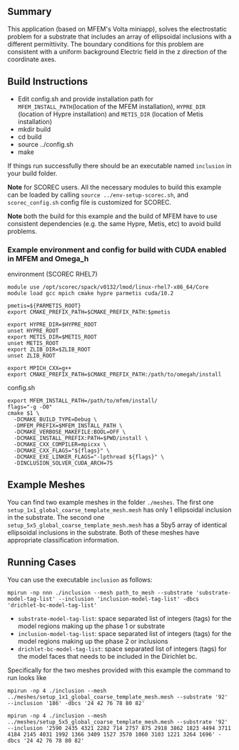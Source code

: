 ## Summary

This application (based on MFEM's Volta miniapp), solves the electrostatic problem for a substrate that includes an array of ellipsoidal inclusions with a different permittivity. The boundary conditions for this problem are consistent with a uniform background Electric field in the z direction of the coordinate axes.

## Build Instructions

* Edit config.sh and provide installation path for `MFEM_INSTALL_PATH`(location of the MFEM installation), `HYPRE_DIR` (location of Hypre installation) and `METIS_DIR` (location of Metis installation)
* mkdir build
* cd build
* source ../config.sh
* make

If things run successfully there should be an executable named `inclusion` in your build folder.

**Note** for SCOREC users. All the necessary modules to build this example can be loaded by calling `source ../env-setup-scorec.sh`, and `scorec_config.sh` config file is customized for SCOREC.

**Note** both the build for this example and the build of MFEM have to use consistent dependencies (e.g. the same Hypre, Metis, etc) to avoid build problems.

### Example environment and config for build with CUDA enabled in MFEM and Omega\_h

environment (SCOREC RHEL7)

```
module use /opt/scorec/spack/v0132/lmod/linux-rhel7-x86_64/Core
module load gcc mpich cmake hypre parmetis cuda/10.2 

pmetis=${PARMETIS_ROOT}
export CMAKE_PREFIX_PATH=$CMAKE_PREFIX_PATH:$pmetis

export HYPRE_DIR=$HYPRE_ROOT
unset HYPRE_ROOT
export METIS_DIR=$METIS_ROOT
unset METIS_ROOT
export ZLIB_DIR=$ZLIB_ROOT
unset ZLIB_ROOT 

export MPICH_CXX=g++
export CMAKE_PREFIX_PATH=$CMAKE_PREFIX_PATH:/path/to/omegah/install
```

config.sh

```
export MFEM_INSTALL_PATH=/path/to/mfem/install/
flags="-g -O0"
cmake $1 \
  -DCMAKE_BUILD_TYPE=Debug \
  -DMFEM_PREFIX=$MFEM_INSTALL_PATH \
  -DCMAKE_VERBOSE_MAKEFILE:BOOL=OFF \
  -DCMAKE_INSTALL_PREFIX:PATH=$PWD/install \
  -DCMAKE_CXX_COMPILER=mpicxx \
  -DCMAKE_CXX_FLAGS="${flags}" \
  -DCMAKE_EXE_LINKER_FLAGS="-lpthread ${flags}" \
  -DINCLUSION_SOLVER_CUDA_ARCH=75
```

## Example Meshes

You can find two example meshes in the folder `./meshes`. The first one `setup_1x1_global_coarse_template_mesh.mesh` has only 1 ellipsoidal inclusion in the substrate. The second one `setup_5x5_global_coarse_template_mesh.mesh` has a 5by5 array of identical ellipsoidal inclusions in the substrate. Both of these meshes have appropriate classification information.

## Running Cases

You can use the executable `inclusion` as follows:

```
mpirun -np nnn ./inclusion --mesh path_to_mesh --substrate 'substrate-model-tag-list' --inclusion 'inclusion-model-tag-list' -dbcs 'drichlet-bc-model-tag-list'
```

* `substrate-model-tag-list`: space separated list of integers (tags) for the model regions making up the phase 1 or substrate
* `inclusion-model-tag-list`: space separated list of integers (tags) for the model regions making up the phase 2 or inclusions
* `drichlet-bc-model-tag-list`: space separated list of integers (tags) for the model faces that needs to be included in the Dirichlet bc.


Specifically for the two meshes provided with this example the command to run looks like

```
mpirun -np 4 ./inclusion --mesh ../meshes/setup_1x1_global_coarse_template_mesh.mesh --substrate '92' --inclusion '186' -dbcs '24 42 76 78 80 82'
```

```
mpirun -np 4 ./inclusion --mesh ../meshes/setup_5x5_global_coarse_template_mesh.mesh --substrate '92' --inclusion '2590 2435 4321 2282 714 2757 875 2918 3862 1823 4494 3711 4184 2145 4031 1992 1366 3409 1527 3570 1060 3103 1221 3264 1696' -dbcs '24 42 76 78 80 82'
```
